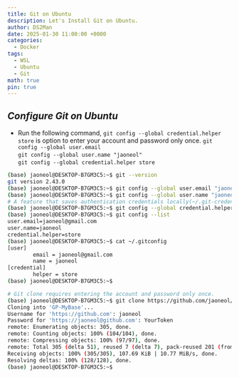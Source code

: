 ```yaml
---
title: Git on Ubuntu
description: Let's Install Git on Ubuntu.
author: DS2Man
date: 2025-01-30 11:00:00 +0000
categories:
  - Docker
tags:
  - WSL
  - Ubuntu
  - Git
math: true
pin: true
---
```


## *Configure Git on Ubuntu*

- Run the following command, `git config --global credential.helper store`  is  option to enter your account and password only once.
	`git config --global user.email`      
	`git config --global user.name "jaoneol"`      
	`git config --global credential.helper store`

<!--
아래 명령어를 실행해라. `git config --global credential.helper store` 은 한번만 계정과 암호를 입력하게 하는 옵션이다.
-->

```bash
(base) jaoneol@DESKTOP-B7GM3C5:~$ git --version
git version 2.43.0
(base) jaoneol@DESKTOP-B7GM3C5:~$ git config --global user.email "jaoneol@gmail.com"
(base) jaoneol@DESKTOP-B7GM3C5:~$ git config --global user.name "jaoneol"
# A feature that saves authentication credentials locally(~/.git-credentials) when accessing remote repositories like GitHub, so you don’t have to enter them again.
(base) jaoneol@DESKTOP-B7GM3C5:~$ git config --global credential.helper store
(base) jaoneol@DESKTOP-B7GM3C5:~$ git config --list
user.email=jaoneol@gmail.com
user.name=jaoneol
credential.helper=store
(base) jaoneol@DESKTOP-B7GM3C5:~$ cat ~/.gitconfig
[user]
        email = jaoneol@gmail.com
        name = jaoneol
[credential]
        helper = store
(base) jaoneol@DESKTOP-B7GM3C5:~$
```

```bash
# Git clone requires entering the account and password only once.
(base) jaoneol@DESKTOP-B7GM3C5:~$ git clone https://github.com/jaoneol/***.git
Cloning into 'GP-MyBase'...
Username for 'https://github.com': jaoneol
Password for 'https://jaoneol@github.com': YourToken
remote: Enumerating objects: 305, done.
remote: Counting objects: 100% (104/104), done.
remote: Compressing objects: 100% (97/97), done.
remote: Total 305 (delta 51), reused 7 (delta 7), pack-reused 201 (from 1)
Receiving objects: 100% (305/305), 107.69 KiB | 10.77 MiB/s, done.
Resolving deltas: 100% (128/128), done.
(base) jaoneol@DESKTOP-B7GM3C5:~$
```